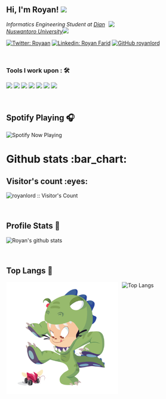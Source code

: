 <h2> Hi, I'm Royan! <img src="https://media.giphy.com/media/mGcNjsfWAjY5AEZNw6/giphy.gif" width="50"></h2>
<img align='right' src="https://media.giphy.com/media/M9gbBd9nbDrOTu1Mqx/giphy.gif" width="230">
<p><em>Informatics Engineering Student at <a href="https://dinus.ac.id/">Dian Nuswantoro University</a><img src="https://media.giphy.com/media/fYSnHlufseco8Fh93Z/giphy.gif" width="30"> 
</em></p>

[![Twitter: Royaan](https://img.shields.io/twitter/follow/royan_farid?style=social)](https://twitter.com/royan_farid)
[![Linkedin: Royan Farid](https://img.shields.io/badge/-royanfarid-blue?style=flat-square&logo=Linkedin&logoColor=white&link=https://www.linkedin.com/in/royan-farid-fathurrahman-b018b022a/)](https://www.linkedin.com/in/royan-farid-fathurrahman-b018b022a/)
[![GitHub royanlord](https://img.shields.io/github/followers/royanlord?label=follow&style=social)](https://github.com/royanlord)

<br>

### Tools I work upon : 🛠

<img src="https://img.shields.io/badge/python%20-%2314354C.svg?&style=for-the-badge&logo=python&logoColor=white">   <img src="https://img.shields.io/badge/javascript%20-%23323330.svg?&style=for-the-badge&logo=javascript&logoColor=%23F7DF1E">   <img src="https://img.shields.io/badge/html5%20-%23E34F26.svg?&style=for-the-badge&logo=html5&logoColor=white">   <img src="https://img.shields.io/badge/css3%20-%231572B6.svg?&style=for-the-badge&logo=css3&logoColor=white">   <img src="https://img.shields.io/badge/bootstrap%20-%23563D7C.svg?&style=for-the-badge&logo=bootstrap&logoColor=white">   <img src="https://img.shields.io/badge/git%20-%23F05033.svg?&style=for-the-badge&logo=git&logoColor=white"/>   <img src="http://img.shields.io/badge/-VS%20Code-000000?style=for-the-badge&logo=Visual-studio-code&logoColor=blue">

<br>


## Spotify Playing 🎧



[<img src="https://spotify-now-playing.satyu.vercel.app/api/spotify-playing" alt="Spotify Now Playing" width="350" style="float: left; margin-right: 10px;" />](https://open.spotify.com/playlist/1xfBrlfly0zvTsZAkPj2Et)


<br>

<h1>Github stats :bar_chart:</h1>

<h2>Visitor's count :eyes:</h2>
<p><img src="https://profile-counter.glitch.me/{royanlord}/count.svg" alt="royanlord :: Visitor's Count" /></p>

<br>

## Profile Stats 🎹
![Royan's github stats](https://github-readme-stats.vercel.app/api?username=royanlord&count_private=true&show_icons=true&theme=radical&include_all_commits=true)

<br>

## Top Langs 👅
![Top Langs](https://github-readme-stats.vercel.app/api/top-langs/?username=royanlord&theme=radical)<img src="https://github.com/SatYu26/SatYu26/blob/master/Assets/dinotocat.png" alt="dinotocat" style="float: left; margin-right: 10px;" width="300px" />

<br>

<!-- <p><img src="https://github-readme-stats.vercel.app/api/top-langs/?username=AnhellO&langs_count=10&theme=tokyonight&layout=compact" alt="AnhellO :: Top Langs" /></p> -->

